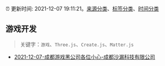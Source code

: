 :alarm_clock: 更新时间: 2021-12-07 19:11:21。[来源分类](../README.md)、[标签分类](../TAGS.md)、[时间分类](../TIMELINE.md)

## 游戏开发


> 关键字：`游戏`、`Three.js`、`Create.js`、`Matter.js`



- [2021-12-07-成都游戏黑公司各位小心-成都沙漏科技有限公司](https://www.v2ex.com/t/820733) 